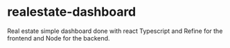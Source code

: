 # realestate-dashboard
Real estate simple dashboard done with react Typescript and Refine for the frontend and Node for the backend.
